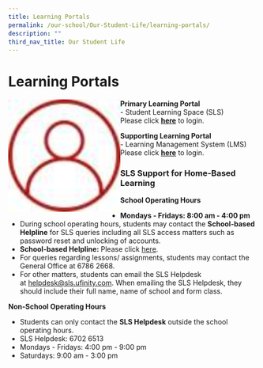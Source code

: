 ```yaml
---
title: Learning Portals
permalink: /our-school/Our-Student-Life/learning-portals/
description: ""
third_nav_title: Our Student Life
---
```

# Learning Portals
<img src="/images/Our%20Student%20Life/tn_icon_login_.jpg"
     style="width:45%;float:left">
		 
**Primary Learning Portal**   
\- Student Learning Space (SLS)   
Please click [**here**](https://vle.learning.moe.edu.sg/login) to login.

**Supporting Learning Portal**   
\- Learning Management System (LMS)   
Please click [**here**](https://lms.asknlearn.com/DUNMAN_SS/login.aspx) to login.

### SLS Support for Home-Based Learning

**School Operating Hours**

*   **Mondays - Fridays: 8:00 am - 4:00 pm**
*   During school operating hours, students may contact the **School-based Helpline** for SLS queries including all SLS access matters such as password reset and unlocking of accounts.
*   **School-based Helpline:** Please click [here](https://form.gov.sg/#!/5e3b9317ae17b00011e6b7ff).
*   For queries regarding lessons/ assignments, students may contact the General Office at 6786 2668.
*   For other matters, students can email the SLS Helpdesk at [helpdesk@sls.ufinity.com](mailto:helpdesk@sls.ufinity.com). When emailing the SLS Helpdesk, they should include their full name, name of school and form class.

**Non-School Operating Hours**

*   Students can only contact the **SLS Helpdesk** outside the school operating hours.
*   SLS Helpdesk: 6702 6513
*   Mondays - Fridays: 4:00 pm - 9:00 pm
*   Saturdays: 9:00 am - 3:00 pm